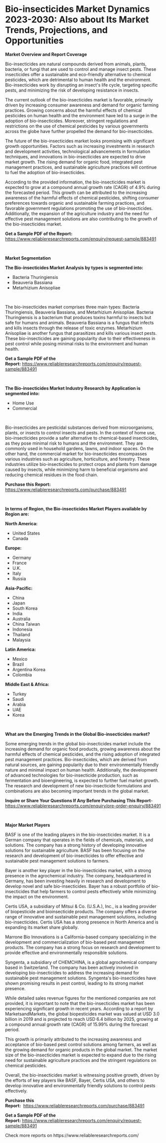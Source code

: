 <p><h1>Bio-insecticides Market Dynamics 2023-2030: Also about Its Market Trends, Projections, and Opportunities</h1></p><p><strong>Market Overview and Report Coverage</strong></p>
<p><p>Bio-insecticides are natural compounds derived from animals, plants, bacteria, or fungi that are used to control and manage insect pests. These insecticides offer a sustainable and eco-friendly alternative to chemical pesticides, which are detrimental to human health and the environment. Bio-insecticides work by disrupting an insect's life cycle, targeting specific pests, and minimizing the risk of developing resistance in insects.</p><p>The current outlook of the bio-insecticides market is favorable, primarily driven by increasing consumer awareness and demand for organic farming practices. Growing concerns about the harmful effects of chemical pesticides on human health and the environment have led to a surge in the adoption of bio-insecticides. Moreover, stringent regulations and restrictions on the use of chemical pesticides by various governments across the globe have further propelled the demand for bio-insecticides.</p><p>The future of the bio-insecticides market looks promising with significant growth opportunities. Factors such as increasing investments in research and development activities, technological advancements in formulation techniques, and innovations in bio-insecticides are expected to drive market growth. The rising demand for organic food, integrated pest management practices, and sustainable agriculture practices will continue to fuel the adoption of bio-insecticides.</p><p>According to the provided information, the bio-insecticides market is expected to grow at a compound annual growth rate (CAGR) of 4.9% during the forecasted period. This growth can be attributed to the increasing awareness of the harmful effects of chemical pesticides, shifting consumer preferences towards organic and sustainable farming practices, and favorable government regulations promoting the use of bio-insecticides. Additionally, the expansion of the agriculture industry and the need for effective pest management solutions are also contributing to the growth of the bio-insecticides market.</p></p>
<p><strong>Get a Sample PDF of the Report:</strong> <a href="https://www.reliableresearchreports.com/enquiry/request-sample/883491">https://www.reliableresearchreports.com/enquiry/request-sample/883491</a></p>
<p>&nbsp;</p>
<p><strong>Market Segmentation</strong></p>
<p><strong>The Bio-insecticides Market Analysis by types is segmented into:</strong></p>
<p><ul><li>Bacteria Thuringiensis</li><li>Beauveria Bassiana</li><li>Metarhizium Anisopliae</li></ul></p>
<p>&nbsp;</p>
<p><p>The bio-insecticides market comprises three main types: Bacteria Thuringiensis, Beauveria Bassiana, and Metarhizium Anisopliae. Bacteria Thuringiensis is a bacterium that produces toxins harmful to insects but safe for humans and animals. Beauveria Bassiana is a fungus that infects and kills insects through the release of toxic enzymes. Metarhizium Anisopliae is another fungus that parasitizes and kills various insect pests. These bio-insecticides are gaining popularity due to their effectiveness in pest control while posing minimal risks to the environment and human health.</p></p>
<p><strong>Get a Sample PDF of the Report:</strong>&nbsp;<a href="https://www.reliableresearchreports.com/enquiry/request-sample/883491">https://www.reliableresearchreports.com/enquiry/request-sample/883491</a></p>
<p>&nbsp;</p>
<p><strong>The Bio-insecticides Market Industry Research by Application is segmented into:</strong></p>
<p><ul><li>Home Use</li><li>Commercial</li></ul></p>
<p>&nbsp;</p>
<p><p>Bio-insecticides are pesticidal substances derived from microorganisms, plants, or insects to control insects and pests. In the context of home use, bio-insecticides provide a safer alternative to chemical-based insecticides, as they pose minimal risk to humans and the environment. They are commonly used in household gardens, lawns, and indoor spaces. On the other hand, the commercial market for bio-insecticides encompasses various industries such as agriculture, horticulture, and forestry. These industries utilize bio-insecticides to protect crops and plants from damage caused by insects, while minimizing harm to beneficial organisms and reducing chemical residues in the food chain.</p></p>
<p><strong>Purchase this Report:</strong>&nbsp; <a href="https://www.reliableresearchreports.com/purchase/883491">https://www.reliableresearchreports.com/purchase/883491</a></p>
<p>&nbsp;</p>
<p><strong>In terms of Region, the Bio-insecticides Market Players available by Region are:</strong></p>
<p>
    <p> <strong> North America: </strong>
        <ul>
            <li>United States</li>
            <li>Canada</li>
        </ul>
        </p> 
    <p> <strong> Europe: </strong>
        <ul>
            <li>Germany</li>
            <li>France</li>
            <li>U.K.</li>
            <li>Italy</li>
            <li>Russia</li>
        </ul>
        </p> 
    <p> <strong> Asia-Pacific: </strong>
        <ul>
            <li>China</li>
            <li>Japan</li>
            <li>South Korea</li>
            <li>India</li>
            <li>Australia</li>
            <li>China Taiwan</li>
            <li>Indonesia</li>
            <li>Thailand</li>
            <li>Malaysia</li>
        </ul>
        </p> 
    <p> <strong> Latin America: </strong>
        <ul>
            <li>Mexico</li>
            <li>Brazil</li>
            <li>Argentina Korea</li>
            <li>Colombia</li>
        </ul>
        </p> 
    <p> <strong> Middle East & Africa: </strong>
        <ul>
            <li>Turkey</li>
            <li>Saudi</li>
            <li>Arabia</li>
            <li>UAE</li>
            <li>Korea</li>
        </ul>
    </p>
    </p>
<p>&nbsp;</p>
<p><strong>What are the Emerging Trends in the Global Bio-insecticides market?</strong></p>
<p><p>Some emerging trends in the global bio-insecticides market include the increasing demand for organic food products, growing awareness about the harmful effects of chemical pesticides, and the rising adoption of integrated pest management practices. Bio-insecticides, which are derived from natural sources, are gaining popularity due to their environmentally friendly nature and minimal impact on human health. Additionally, the development of advanced technologies for bio-insecticide production, such as fermentation and bioengineering, is expected to further fuel market growth. The research and development of new bio-insecticide formulations and combinations are also becoming important trends in the global market.</p></p>
<p><strong>Inquire or Share Your Questions If Any Before Purchasing This Report</strong>- <a href="https://www.reliableresearchreports.com/enquiry/pre-order-enquiry/883491">https://www.reliableresearchreports.com/enquiry/pre-order-enquiry/883491</a></p>
<p>&nbsp;</p>
<p><strong>Major Market Players</strong></p>
<p><p>BASF is one of the leading players in the bio-insecticides market. It is a German company that operates in the fields of chemicals, materials, and solutions. The company has a strong history of developing innovative solutions for sustainable agriculture. BASF has been focusing on the research and development of bio-insecticides to offer effective and sustainable pest management solutions to farmers.</p><p>Bayer is another key player in the bio-insecticides market, with a strong presence in the agrochemical industry. The company, headquartered in Germany, has been investing heavily in research and development to develop novel and safe bio-insecticides. Bayer has a robust portfolio of bio-insecticides that help farmers to control pests effectively while minimizing the impact on the environment.</p><p>Certis USA, a subsidiary of Mitsui & Co. (U.S.A.), Inc., is a leading provider of biopesticide and bioinsecticide products. The company offers a diverse range of innovative and sustainable pest management solutions, including bio-insecticides. Certis USA has a strong presence in North America and is expanding its market share globally.</p><p>Marrone Bio Innovations is a California-based company specializing in the development and commercialization of bio-based pest management products. The company has a strong focus on research and development to provide effective and environmentally responsible solutions.</p><p>Syngenta, a subsidiary of CHEMCHINA, is a global agrochemical company based in Switzerland. The company has been actively involved in developing bio-insecticides to address the increasing demand for sustainable pest management solutions. Syngenta's bio-insecticides have shown promising results in pest control, leading to its strong market presence.</p><p>While detailed sales revenue figures for the mentioned companies are not provided, it is important to note that the bio-insecticides market has been experiencing significant growth in recent years. According to a report by MarketsandMarkets, the global biopesticides market was valued at USD 3.0 billion in 2019 and is projected to reach USD 6.4 billion by 2025, growing at a compound annual growth rate (CAGR) of 15.99% during the forecast period.</p><p>This growth is primarily attributed to the increasing awareness and acceptance of bio-based pest control solutions among farmers, as well as the growing demand for organic products in the global market. The market size of the bio-insecticides market is expected to expand due to the rising need for sustainable agriculture practices and the stringent regulations on chemical pesticides.</p><p>Overall, the bio-insecticides market is witnessing positive growth, driven by the efforts of key players like BASF, Bayer, Certis USA, and others to develop innovative and environmentally friendly solutions to control pests effectively.</p></p>
<p><strong>Purchase this Report:</strong>&nbsp;&nbsp;<a href="https://www.reliableresearchreports.com/purchase/883491">https://www.reliableresearchreports.com/purchase/883491</a></p>
<p></p>
<p><strong>Get a Sample PDF of the Report:</strong>&nbsp;<a href="https://www.reliableresearchreports.com/enquiry/request-sample/883491">https://www.reliableresearchreports.com/enquiry/request-sample/883491</a></p>
<p>Check more reports on https://www.reliableresearchreports.com/</p>
